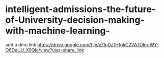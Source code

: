 # intelligent-admissions-the-future-of-University-decision-making-with-machine-learning-

add a dmo link
https://drive.google.com/file/d/1pDJ1HfgkC2VATOlm-WY-O6DeUU_X0Qlc/view?usp=share_link
